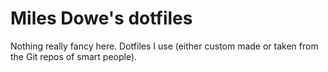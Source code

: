 # Miles Dowe's dotfiles

Nothing really fancy here. Dotfiles I use (either custom made or taken from the Git repos of smart people).

